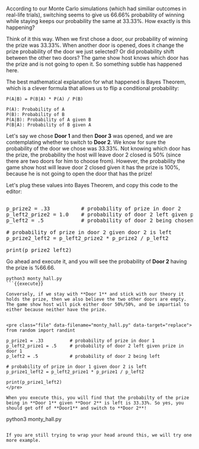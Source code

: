 According to our Monte Carlo simulations (which had similiar outcomes in real-life trials), switching seems to give us 66.66% probability of winning while staying keeps our probability the same at 33.33%. How exactly is this happening? 

Think of it this way. When we first chose a door, our probability of winning the prize was 33.33%. When another door is opened, does it change the prize probability of the door we just selected? Or did probability shift between the other two doors? The game show host knows which door has the prize and is not going to open it. So something subtle has happened here. 

The best mathematical explanation for what happened is Bayes Theorem, which is a clever formula that allows us to flip a conditional probability:

```
P(A|B) = P(B|A) * P(A) / P(B) 

P(A): Probability of A
P(B): Probability of B
P(A|B): Probability of A given B 
P(B|A): Probability of B given A
```

Let's say we chose **Door 1** and then **Door 3** was opened, and we are contemplating whether to switch to **Door 2**. We know for sure the probability of the door we chose was 33.33%. Not knowing which door has the prize, the probability the host will leave door 2 closed is 50% (since there are two doors for him to choose from). However, the probability the game show host will leave door 2 closed given it has the prize is 100%, because he is not going to open the door that has the prize! 

Let's plug these values into Bayes Theorem, and copy this code to the editor: 


<pre class="file" data-filename="monty_hall.py" data-target="replace">

p_prize2 = .33          # probability of prize in door 2
p_left2_prize2 = 1.0    # probability of door 2 left given prize in door 2
p_left2 = .5            # probability of door 2 being chosen

# probability of prize in door 2 given door 2 is left
p_prize2_left2 = p_left2_prize2 * p_prize2 / p_left2

print(p_prize2_left2)
</pre>

Go ahead and execute it, and you will see the probability of **Door 2** having the prize is %66.66. 

```
python3 monty_hall.py
```{{execute}}

Conversely, if we stay with **Door 1** and stick with our theory it holds the prize, then we also believe the two other doors are empty. The game show host will pick either door 50%/50%, and be impartial to either because neither have the prize. 


<pre class="file" data-filename="monty_hall.py" data-target="replace">
from random import randint

p_prize1 = .33          # probability of prize in door 1
p_left2_prize1 = .5     # probability of door 2 left given prize in door 1
p_left2 = .5            # probability of door 2 being left

# probability of prize in door 1 given door 2 is left
p_prize1_left2 = p_left2_prize1 * p_prize1 / p_left2

print(p_prize1_left2)
</pre>

When you execute this, you will find that the probabilty of the prize being in **Door 1** given **Door 2** is left is 33.33%. So yes, you should get off of **Door1** and switch to **Door 2**!

```
python3 monty_hall.py
```{{execute}}

If you are still trying to wrap your head around this, we will try one more example. 